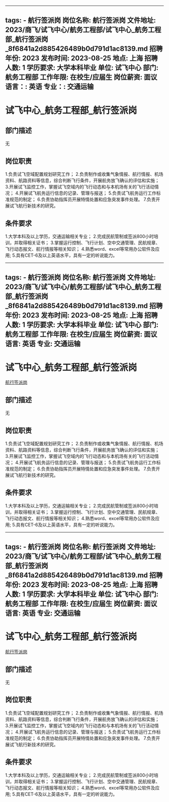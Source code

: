 
---
tags:
    - 航行签派岗
岗位名称: 航行签派岗
文件地址: 2023/商飞/试飞中心/航务工程部/试飞中心_航务工程部_航行签派岗_8f6841a2d885426489b0d791d1ac8139.md
招聘年份: 2023
发布时间: 2023-08-25
地点: 上海
招聘人数: 1
学历要求: 大学本科毕业
单位: 试飞中心
部门: 航务工程部
工作年限: 在校生/应届生
岗位薪资: 面议
语言：: 英语
专业：: 交通运输
---

# 试飞中心_航务工程部_航行签派岗

## 部门描述

无

## 岗位职责

1.负责试飞空域配置规划研究工作；
 2.负责制作或收集气象情报、航行情报、机场资料、航路资料等信息，综合判断飞行条件，开展航务放飞确认的评估和实施；
 3.开展试飞监控工作，掌握试飞空域内的飞行动态和与本机场有关的飞行活动情况；
 4.开展试飞航务运行信息的记录、管理与报送；
 5.负责试飞航务运行工作标准规范的制定；
 6.负责协助指挥员开展特情处置和应急突发事件处理。 7.负责开展试飞航行新技术的研究。

 ## 条件要求

1.大学本科及以上学历，交通运输相关专业；
 2.完成民航管制或签派800小时培训，并取得相关证书；
 3.掌握运行控制、飞行计划、空中交通管理、民航规章、飞行动态报文、航行情报等相关知识；
 4.熟悉word、excel等常用办公软件及应用; 5.具有CET-6及以上英语水平，具有一定的听说能力。

---
tags:
    - 航行签派岗
岗位名称: 航行签派岗
文件地址: 2023/商飞/试飞中心/航务工程部/试飞中心_航务工程部_航行签派岗_8f6841a2d885426489b0d791d1ac8139.md
招聘年份: 2023
发布时间: 2023-08-25
地点: 上海
招聘人数: 1
学历要求: 大学本科毕业
单位: 试飞中心
部门: 航务工程部
工作年限: 在校生/应届生
岗位薪资: 面议
语言: 英语
专业: 交通运输
---

# 试飞中心_航务工程部_航行签派岗

[航行签派岗](http://zhaopin.comac.cc/zp/ct/out/position/positionDetail?planid=8f6841a2d885426489b0d791d1ac8139)

## 部门描述

无

## 岗位职责

1.负责试飞空域配置规划研究工作；
 2.负责制作或收集气象情报、航行情报、机场资料、航路资料等信息，综合判断飞行条件，开展航务放飞确认的评估和实施；
 3.开展试飞监控工作，掌握试飞空域内的飞行动态和与本机场有关的飞行活动情况；
 4.开展试飞航务运行信息的记录、管理与报送；
 5.负责试飞航务运行工作标准规范的制定；
 6.负责协助指挥员开展特情处置和应急突发事件处理。 7.负责开展试飞航行新技术的研究。

 ## 条件要求

1.大学本科及以上学历，交通运输相关专业；
 2.完成民航管制或签派800小时培训，并取得相关证书；
 3.掌握运行控制、飞行计划、空中交通管理、民航规章、飞行动态报文、航行情报等相关知识；
 4.熟悉word、excel等常用办公软件及应用; 5.具有CET-6及以上英语水平，具有一定的听说能力。

---
tags:
    - 航行签派岗
岗位名称: 航行签派岗
文件地址: 2023/商飞/试飞中心/航务工程部/试飞中心_航务工程部_航行签派岗_8f6841a2d885426489b0d791d1ac8139.md
招聘年份: 2023
发布时间: 2023-08-25
地点: 上海
招聘人数: 1
学历要求: 大学本科毕业
单位: 试飞中心
部门: 航务工程部
工作年限: 在校生/应届生
岗位薪资: 面议
语言: 英语
专业: 交通运输
---

# 试飞中心_航务工程部_航行签派岗

[航行签派岗](http://zhaopin.comac.cc/zp/ct/out/position/positionDetail?planid=8f6841a2d885426489b0d791d1ac8139)


## 部门描述

无

## 岗位职责

1.负责试飞空域配置规划研究工作；
 2.负责制作或收集气象情报、航行情报、机场资料、航路资料等信息，综合判断飞行条件，开展航务放飞确认的评估和实施；
 3.开展试飞监控工作，掌握试飞空域内的飞行动态和与本机场有关的飞行活动情况；
 4.开展试飞航务运行信息的记录、管理与报送；
 5.负责试飞航务运行工作标准规范的制定；
 6.负责协助指挥员开展特情处置和应急突发事件处理。 7.负责开展试飞航行新技术的研究。

 ## 条件要求

1.大学本科及以上学历，交通运输相关专业；
 2.完成民航管制或签派800小时培训，并取得相关证书；
 3.掌握运行控制、飞行计划、空中交通管理、民航规章、飞行动态报文、航行情报等相关知识；
 4.熟悉word、excel等常用办公软件及应用; 5.具有CET-6及以上英语水平，具有一定的听说能力。
